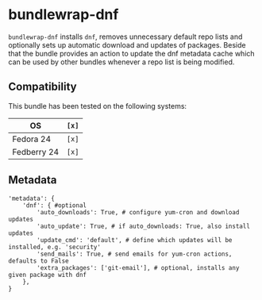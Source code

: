 # bundlewrap-dnf

`bundlewrap-dnf` installs `dnf`, removes unnecessary default repo lists and optionally sets up automatic download and updates of packages.
Beside that the bundle provides an action to update the dnf metadata cache which can be used by other bundles whenever a repo list is being modified.

## Compatibility

This bundle has been tested on the following systems:

| OS          | `[x]` |
| ----------- | ----- |
| Fedora 24   | `[x]` |
| Fedberry 24 | `[x]` |

## Metadata

    'metadata': {
        'dnf': { #optional
            'auto_downloads': True, # configure yum-cron and download updates
            'auto_update': True, # if auto_downloads: True, also install updates
            'update_cmd': 'default', # define which updates will be installed, e.g. 'security'
            'send_mails': True, # send emails for yum-cron actions, defaults to False
            'extra_packages': ['git-email'], # optional, installs any given package with dnf
        },
    }
